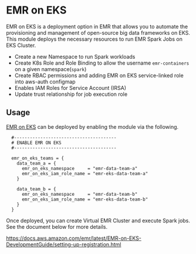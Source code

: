 # EMR on EKS

EMR on EKS is a deployment option in EMR that allows you to automate the provisioning and management of open-source big data frameworks on EKS.
This module deploys the necessary resources to run EMR Spark Jobs on EKS Cluster.

- Create a new Namespace to run Spark workloads
- Create K8s Role and Role Binding to allow the username `emr-containers` on a given namespace(`spark`)
- Create RBAC permissions and adding EMR on EKS service-linked role into aws-auth configmap
- Enables IAM Roles for Service Account (IRSA)
- Update trust relationship for job execution role

## Usage

[EMR on EKS](modules/emr-on-eks/README.md) can be deployed by enabling the module via the following.


```hcl
  #---------------------------------------
  # ENABLE EMR ON EKS
  #---------------------------------------

  emr_on_eks_teams = {
    data_team_a = {
      emr_on_eks_namespace     = "emr-data-team-a"
      emr_on_eks_iam_role_name = "emr-eks-data-team-a"
    }

    data_team_b = {
      emr_on_eks_namespace     = "emr-data-team-b"
      emr_on_eks_iam_role_name = "emr-eks-data-team-b"
    }
  }
```

Once deployed, you can create Virtual EMR Cluster and execute Spark jobs. See the document below for more details.

https://docs.aws.amazon.com/emr/latest/EMR-on-EKS-DevelopmentGuide/setting-up-registration.html
